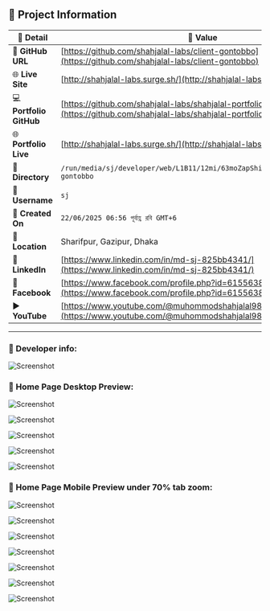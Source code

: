 ## 📂 Project Information

| 📝 **Detail**           | 📌 **Value**                                                                                                     |
| ----------------------- | ---------------------------------------------------------------------------------------------------------------- |
| 🔗 **GitHub URL**       | [https://github.com/shahjalal-labs/client-gontobbo](https://github.com/shahjalal-labs/client-gontobbo)           |
| 🌐 **Live Site**        | [http://shahjalal-labs.surge.sh/](http://shahjalal-labs.surge.sh/)                                               |
| 💻 **Portfolio GitHub** | [https://github.com/shahjalal-labs/shahjalal-portfolio](https://github.com/shahjalal-labs/shahjalal-portfolio)   |
| 🌐 **Portfolio Live**   | [http://shahjalal-labs.surge.sh/](http://shahjalal-labs.surge.sh/)                                               |
| 📁 **Directory**        | `/run/media/sj/developer/web/L1B11/12mi/63moZapShift1/gontobbo/client-gontobbo`                                  |
| 👤 **Username**         | `sj`                                                                                                             |
| 📅 **Created On**       | `22/06/2025 06:56 পূর্বাহ্ণ রবি GMT+6`                                                                           |
| 📍 **Location**         | Sharifpur, Gazipur, Dhaka                                                                                        |
| 💼 **LinkedIn**         | [https://www.linkedin.com/in/md-sj-825bb4341/](https://www.linkedin.com/in/md-sj-825bb4341/)                     |
| 📘 **Facebook**         | [https://www.facebook.com/profile.php?id=61556383702555](https://www.facebook.com/profile.php?id=61556383702555) |
| ▶️ **YouTube**          | [https://www.youtube.com/@muhommodshahjalal9811](https://www.youtube.com/@muhommodshahjalal9811)                 |

---

### 🙍 Developer info:

![Screenshot](src/assets/screenshots/ss-10-27-08-AM_28-06-25.png)

### 📝 Home Page Desktop Preview:

<!-- ![Screenshot](src/assets/screenshots/ss-10-18-55-AM_28-06-25.png) -->

![Screenshot](src/assets/screenshots/ss-10-19-51-AM_28-06-25.png)

![Screenshot](src/assets/screenshots/ss-10-24-03-AM_28-06-25.png)

![Screenshot](src/assets/screenshots/ss-10-24-25-AM_28-06-25.png)

![Screenshot](src/assets/screenshots/ss-10-24-49-AM_28-06-25.png)

![Screenshot](src/assets/screenshots/ss-10-25-39-AM_28-06-25.png)

### 📝 Home Page Mobile Preview under 70% tab zoom:

![Screenshot](src/assets/screenshots/ss-10-41-19-AM_28-06-25.png)

![Screenshot](src/assets/screenshots/ss-10-46-00-AM_28-06-25.png)

![Screenshot](src/assets/screenshots/ss-10-46-22-AM_28-06-25.png)

![Screenshot](src/assets/screenshots/ss-10-46-48-AM_28-06-25.png)

![Screenshot](src/assets/screenshots/ss-10-47-08-AM_28-06-25.png)

![Screenshot](src/assets/screenshots/ss-10-47-26-AM_28-06-25.png)

![Screenshot](src/assets/screenshots/ss-10-47-44-AM_28-06-25.png)
